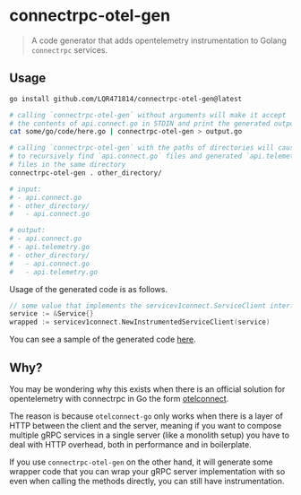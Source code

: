 # connectrpc-otel-gen

> A code generator that adds opentelemetry instrumentation to Golang `connectrpc` services.

## Usage

```sh
go install github.com/LQR471814/connectrpc-otel-gen@latest

# calling `connectrpc-otel-gen` without arguments will make it accept
# the contents of api.connect.go in STDIN and print the generated output into STDOUT
cat some/go/code/here.go | connectrpc-otel-gen > output.go

# calling `connectrpc-otel-gen` with the paths of directories will cause it
# to recursively find `api.connect.go` files and generated `api.telemetry.go`
# files in the same directory
connectrpc-otel-gen . other_directory/

# input:
# - api.connect.go
# - other_directory/
#   - api.connect.go

# output:
# - api.connect.go
# - api.telemetry.go
# - other_directory/
#   - api.connect.go
#   - api.telemetry.go
```

Usage of the generated code is as follows.

```go
// some value that implements the servicev1connect.ServiceClient interface
service := &Service{}
wrapped := servicev1connect.NewInstrumentedServiceClient(service)
```

You can see a sample of the generated code [here](./example/sample_output.go).

## Why?

You may be wondering why this exists when there is an official solution for opentelemetry with connectrpc in Go the form [otelconnect](https://github.com/connectrpc/otelconnect-go).

The reason is because `otelconnect-go` only works when there is a layer of HTTP between the client and the server, meaning if you want to compose multiple gRPC services in a single server (like a monolith setup) you have to deal with HTTP overhead, both in performance and in boilerplate.

If you use `connectrpc-otel-gen` on the other hand, it will generate some wrapper code that you can wrap your gRPC server implementation with so even when calling the methods directly, you can still have instrumentation.

